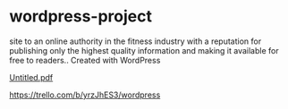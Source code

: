 
# wordpress-project
site to an online authority in the fitness industry 
with a reputation for publishing only the highest quality information 
and making it available for free to readers..
Created with WordPress


[Untitled.pdf](https://github.com/omaralomarii/wordpress-project/files/9508357/Untitled.pdf)

https://trello.com/b/yrzJhES3/wordpress
